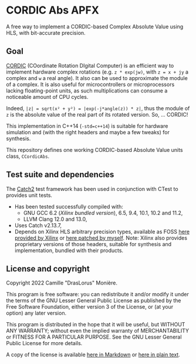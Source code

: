 # CORDIC Abs APFX

A free way to implement a CORDIC-based Complex Absolute Value using HLS, with bit-accurate precision.

## Goal

[CORDIC](https://en.wikipedia.org/wiki/CORDIC) (COordinate Rotation DIgital Computer) is an efficient way to implement hardware complex rotations (e.g. `z * exp(jw)`, with `z = x + jy` a complex and `w` a real angle). It also can be used to approximate the module of a complex. It is also useful for microcontrollers or microprocessors lacking floating-point units, as such multiplications can consume a noticeable amount of CPU cycles.

Indeed, `|z| = sqrt(x² + y²) = |exp(-j*angle(z)) * z|`, thus the module of `z` is the absolute value of the real part of its rotated version. So, ... CORDIC!

This implementation in C++14 (`-std=c++14`) is suitable for hardware simulation and (with the right headers and maybe a few tweaks) for synthesis.

This repository defines one working CORDIC-based Absolute Value units class, `CCordicAbs`.

## Test suite and dependencies

The [Catch2](https://github.com/catchorg/Catch) test framework has been used in conjunction with CTest to provides unit tests.

- Has been tested successfully compiled with:
  - GNU GCC 6.2 (*Xilinx bundled version*), 6.5, 9.4, 10.1, 10.2 and 11.2,
  - LLVM Clang 12.0 and 13.0,
- Uses Catch v2.13.7,
- Depends on Xilinx HLS arbitrary precision types, available as FOSS [here provided by Xilinx](https://github.com/Xilinx/HLS_arbitrary_Precision_Types) or [here patched by myself](https://github.com/DrasLorus/HLS_arbitrary_Precision_Types). Note: Xilinx also provides proprietary versions of those headers, suitable for synthesis and implementation, bundled with their products.

## License and copyright

Copyright 2022 Camille "DrasLorus" Monière.

This program is free software: you can redistribute it and/or modify it under the terms of the GNU
Lesser General Public License as published by the Free Software Foundation, either version 3 of
the License, or (at your option) any later version.

This program is distributed in the hope that it will be useful, but WITHOUT ANY WARRANTY; without
even the implied warranty of MERCHANTABILITY or FITNESS FOR A PARTICULAR PURPOSE. See the GNU
Lesser General Public License for more details.

A copy of the license is available [here in Markdown](lgpl-3.0.md) or [here in plain text](LICENSE).

